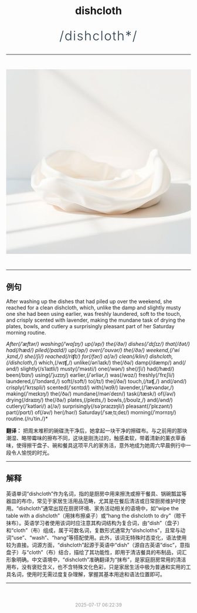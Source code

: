 <div align="center">

# dishcloth

<div style="margin: 30px 0;">
<h1 style="font-size: 2.5em; font-weight: 300; letter-spacing: 2px; margin: 0; color: #2c3e50;">
/dishcloth*/
</h1>
</div>

</div>

---

<div align="center" style="margin: 40px 0;">

![dishcloth](images/dishcloth.png)

</div>

---

## 例句

After washing up the dishes that had piled up over the weekend, she reached for a clean dishcloth, which, unlike the damp and slightly musty one she had been using earlier, was freshly laundered, soft to the touch, and crisply scented with lavender, making the mundane task of drying the plates, bowls, and cutlery a surprisingly pleasant part of her Saturday morning routine.

*After(/ˈæftər/) washing(/ˈwɑʃɪŋ/) up(/əp/) the(/ðə/) dishes(/ˈdɪʃɪz/) that(/ðət/) had(/hæd/) piled(/paɪld/) up(/əp/) over(/ˈoʊvər/) the(/ðə/) weekend,(/ˈwiˌkɪnd,/) she(/ʃi/) reached(/riʧt/) for(/fər/) a(/ə/) clean(/klin/) dishcloth,(/dishcloth*,/) which,(/wɪʧ,/) unlike(/ənˈlaɪk/) the(/ðə/) damp(/dæmp/) and(/ənd/) slightly(/sˈlaɪtli/) musty(/ˈməsti/) one(/wən/) she(/ʃi/) had(/hæd/) been(/bɪn/) using(/ˈjuzɪŋ/) earlier,(/ˈərliər,/) was(/wɑz/) freshly(/ˈfrɛʃli/) laundered,(/ˈlɔndərd,/) soft(/sɔft/) to(/tɪ/) the(/ðə/) touch,(/təʧ,/) and(/ənd/) crisply(/ˈkrɪspli/) scented(/ˈsɛntɪd/) with(/wɪθ/) lavender,(/ˈlævəndər,/) making(/ˈmeɪkɪŋ/) the(/ðə/) mundane(/mənˈdeɪn/) task(/tæsk/) of(/əv/) drying(/draɪɪŋ/) the(/ðə/) plates,(/pleɪts,/) bowls,(/boʊlz,/) and(/ənd/) cutlery(/ˈkətləri/) a(/ə/) surprisingly(/səˈpraɪzɪŋli/) pleasant(/ˈplɛzənt/) part(/pɑrt/) of(/əv/) her(/hər/) Saturday(/ˈsæˌtɪˌdeɪ/) morning(/ˈmɔrnɪŋ/) routine.(/ruˈtin./)*

**翻译：** 把周末堆积的碗碟洗干净后，她拿起一块干净的擦碟布。与之前用的那块潮湿、略带霉味的擦布不同，这块是刚洗过的，触感柔软，带着清新的薰衣草香味，使得擦干盘子、碗和餐具这项平凡的家务活，意外地成为她周六早晨例行中一段令人愉悦的时光。

---

## 解释

英语单词“dishcloth”作为名词，指的是厨房中用来擦洗或擦干餐具、锅碗瓢盆等器皿的布巾，常见于家居生活用品范畴，尤其是在餐后清洁或日常厨房维护时使用。“dishcloth”通常出现在厨房环境、家务活动相关的语境中，如“wipe the table with a dishcloth”（用抹布擦桌子）或“hang the dishcloth to dry”（晾干抹布）。英语学习者使用该词时应注意其构词结构为复合词，由“dish”（盘子）和“cloth”（布）组成，属于可数名词，复数形式通常为“dishcloths”，且常与动词“use”、“wash”、“hang”等搭配使用。此外，该词无特殊时态变化，语法使用较为直接。词源方面，“dishcloth”起源于英语中“dish”（源自古英语“disc”，意指盘子）与“cloth”（布）结合，描绘了其功能性，即用于清洁餐具的布制品，词汇形象明确。中文语境中，“dishcloth”准确翻译为“抹布”，是家庭厨房常用的清洁用布，没有褒贬含义，也不含特殊文化色彩，只是家居生活中极为普通和实用的工具名词，使用时无需过度复杂理解，掌握其基本用途和语法位置即可。


---

<div align="center" style="margin-top: 50px;">
<small style="color: #999; font-size: 0.9em;">2025-07-17 06:22:39</small>
</div>
